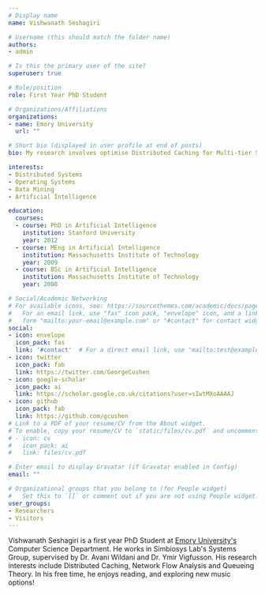 ```yaml
---
# Display name
name: Vishwanath Seshagiri

# Username (this should match the folder name)
authors:
- admin

# Is this the primary user of the site?
superuser: true

# Role/position
role: First Year PhD Student 

# Organizations/Affiliations
organizations:
- name: Emory University
  url: ""

# Short bio (displayed in user profile at end of posts)
bio: My research involves optimise Distributed Caching for Multi-tier Storage System

interests:
- Distributed Systems
- Operating Systems
- Data Mining
- Artificial Intelligence

education:
  courses:
  - course: PhD in Artificial Intelligence
    institution: Stanford University
    year: 2012
  - course: MEng in Artificial Intelligence
    institution: Massachusetts Institute of Technology
    year: 2009
  - course: BSc in Artificial Intelligence
    institution: Massachusetts Institute of Technology
    year: 2008

# Social/Academic Networking
# For available icons, see: https://sourcethemes.com/academic/docs/page-builder/#icons
#   For an email link, use "fas" icon pack, "envelope" icon, and a link in the
#   form "mailto:your-email@example.com" or "#contact" for contact widget.
social:
- icon: envelope
  icon_pack: fas
  link: '#contact'  # For a direct email link, use "mailto:test@example.org".
- icon: twitter
  icon_pack: fab
  link: https://twitter.com/GeorgeCushen
- icon: google-scholar
  icon_pack: ai
  link: https://scholar.google.co.uk/citations?user=sIwtMXoAAAAJ
- icon: github
  icon_pack: fab
  link: https://github.com/gcushen
# Link to a PDF of your resume/CV from the About widget.
# To enable, copy your resume/CV to `static/files/cv.pdf` and uncomment the lines below.
# - icon: cv
#   icon_pack: ai
#   link: files/cv.pdf

# Enter email to display Gravatar (if Gravatar enabled in Config)
email: ""

# Organizational groups that you belong to (for People widget)
#   Set this to `[]` or comment out if you are not using People widget.
user_groups:
- Researchers
- Visitors
---
```


Vishwanath Seshagiri is a first year PhD Student at [Emory University's](cs.emory.edu) Computer Science Department. He works in Simbiosys Lab's Systems Group, supervised by Dr. Avani Wildani and Dr. Ymir Vigfusson. His research interests include Distributed Caching, Network Flow Analysis and Queueing Theory. In his free time, he enjoys reading, and exploring new music options!
